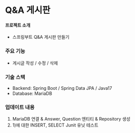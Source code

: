 # Q&A 게시판

#### 프로젝트 소개 
 - 스프링부트 Q&A 게시판 만들기

### 주요 기능
- 게시글 작성 / 수정 / 삭제

### 기술 스택
 - Backend: Spring Boot / Spring Data JPA / Java17
 - Database: MariaDB

### 업데이트 내용
1) MariaDB 연결 & Answer, Question 엔티티 & Repository 생성
2) 1)에 대한 INSERT, SELECT Junit 유닛 테스트


